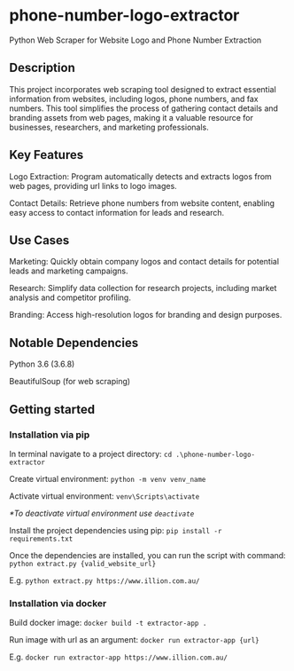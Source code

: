 # phone-number-logo-extractor
Python Web Scraper for Website Logo and Phone Number Extraction

## Description

This project incorporates  web scraping tool designed to extract essential information from websites, including logos, phone numbers, and fax numbers. This tool simplifies the process of gathering contact details and branding assets from web pages, making it a valuable resource for businesses, researchers, and marketing professionals.

## Key Features

Logo Extraction: Program automatically detects and extracts logos from web pages, providing url links to logo images.

Contact Details: Retrieve phone numbers from website content, enabling easy access to contact information for leads and research.

##  Use Cases

Marketing: Quickly obtain company logos and contact details for potential leads and marketing campaigns.

Research: Simplify data collection for research projects, including market analysis and competitor profiling.

Branding: Access high-resolution logos for branding and design purposes.

## Notable Dependencies

Python 3.6 (3.6.8)

BeautifulSoup (for web scraping)

## Getting started

### Installation via pip

In terminal navigate to a project directory: 
`cd .\phone-number-logo-extractor`

Create virtual environment: `python -m venv venv_name`

Activate virtual environment: 
`venv\Scripts\activate`

_*To deactivate virtual environment use `deactivate`_

Install the project dependencies using pip:
`pip install -r requirements.txt`

Once the dependencies are installed, you can run the script with command:
`python extract.py {valid_website_url}`

E.g.
`python extract.py https://www.illion.com.au/`


### Installation via docker

Build docker image:
`docker build -t extractor-app .`

Run image with url as an argument:
`docker run extractor-app {url}`

E.g.
`docker run extractor-app https://www.illion.com.au/`